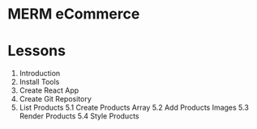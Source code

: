 # MERM eCommerce

# Lessons

1. Introduction
2. Install Tools
3. Create React App
4. Create Git Repository
5. List Products
   5.1 Create Products Array
   5.2 Add Products Images
   5.3 Render Products
   5.4 Style Products
